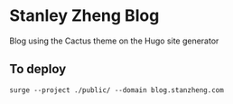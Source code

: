 Stanley Zheng Blog
====
Blog using the Cactus theme on the Hugo site generator

To deploy
---
```
surge --project ./public/ --domain blog.stanzheng.com
```
